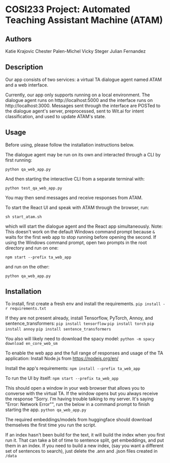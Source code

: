 # COSI233 Project: Automated Teaching Assistant Machine (ATAM)

## Authors

Katie Krajovic
Chester Palen-Michel
Vicky Steger
Julian Fernandez

## Description

Our app consists of two services: a virtual TA dialogue agent named ATAM and a web interface.

Currently, our app only supports running on a local environment. The dialogue agent runs on http://localhost:5000 and the interface runs on http://localhost:3000. Messages sent through the interface are POSTed to the dialogue agent's server, preprocessed, sent to Wit.ai for intent classification, and used to update ATAM's state.

## Usage

Before using, please follow the installation instructions below.

The dialogue agent may be run on its own and interacted through a CLI by first running:

`python qa_web_app.py`

And then starting the interactive CLI from a separate terminal with:

`python test_qa_web_app.py`

You may then send messages and receive responses from ATAM.

To start the React UI and speak with ATAM through the browser, run:

`sh start_atam.sh`

which will start the dialogue agent and the React app simultaneously. Note: This doesn't work on the default Windows command prompt because `&` waits for the first web app to stop running before opening the second. If using the Windows command prompt, open two prompts in the root directory and run on one:

`npm start --prefix ta_web_app`

and run on the other:

`python qa_web_app.py`

## Installation

To install, first create a fresh env and install the requirements.
`pip install -r requirements.txt`


If they are not present already, install Tensorflow, PyTorch, Annoy, and sentence_transformers:
`pip install tensorflow`
`pip install torch`
`pip install annoy`
`pip install sentence_transformers`

You also will likely need to download the spacy model: 
`python -m spacy download en_core_web_sm`

To enable the web app and the full range of responses and usage of the TA application:
Install Node.js from
https://nodejs.org/en/

Install the app's requirements:
`npm install --prefix ta_web_app`

To run the UI by itself:
`npm start --prefix ta_web_app`

This should open a window in your web browser that allows you to converse with the virtual TA.
If the window opens but you always receive the response "Sorry. I'm having trouble talking to my server. It's saying "Error: Network Error"", run the below in a command prompt to finish starting the app.
`python qa_web_app.py`

The required embeddings/models from huggingface should download
themselves the first time you run the script. 

If an index hasn't been build for the text, it will build the index when you first run it. 
That can take a bit of time to sentence split, get embeddings, and 
put them in an index. 
If you need to build a new index, (say you want a different set of sentences to search), just delete the .ann and .json files created in `/data`
